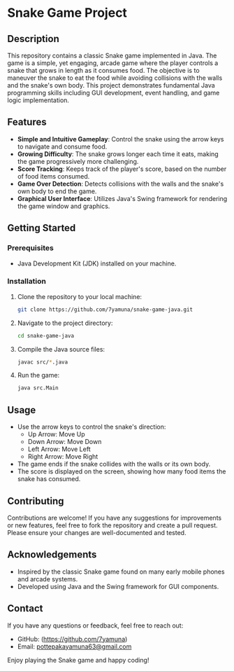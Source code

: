 
# Snake Game Project

## Description

This repository contains a classic Snake game implemented in Java. The game is a simple, yet engaging, arcade game where the player controls a snake that grows in length as it consumes food. The objective is to maneuver the snake to eat the food while avoiding collisions with the walls and the snake's own body. This project demonstrates fundamental Java programming skills including GUI development, event handling, and game logic implementation.

## Features

- **Simple and Intuitive Gameplay**: Control the snake using the arrow keys to navigate and consume food.
- **Growing Difficulty**: The snake grows longer each time it eats, making the game progressively more challenging.
- **Score Tracking**: Keeps track of the player's score, based on the number of food items consumed.
- **Game Over Detection**: Detects collisions with the walls and the snake's own body to end the game.
- **Graphical User Interface**: Utilizes Java's Swing framework for rendering the game window and graphics.

## Getting Started

### Prerequisites

- Java Development Kit (JDK) installed on your machine.

### Installation

1. Clone the repository to your local machine:
   ```sh
   git clone https://github.com/7yamuna/snake-game-java.git
   ```
2. Navigate to the project directory:
   ```sh
   cd snake-game-java
   ```
3. Compile the Java source files:
   ```sh
   javac src/*.java
   ```
4. Run the game:
   ```sh
   java src.Main
   ```

## Usage

- Use the arrow keys to control the snake's direction:
  - Up Arrow: Move Up
  - Down Arrow: Move Down
  - Left Arrow: Move Left
  - Right Arrow: Move Right
- The game ends if the snake collides with the walls or its own body.
- The score is displayed on the screen, showing how many food items the snake has consumed.

## Contributing

Contributions are welcome! If you have any suggestions for improvements or new features, feel free to fork the repository and create a pull request. Please ensure your changes are well-documented and tested.



## Acknowledgements

- Inspired by the classic Snake game found on many early mobile phones and arcade systems.
- Developed using Java and the Swing framework for GUI components.

## Contact

If you have any questions or feedback, feel free to reach out:

- GitHub: (https://github.com/7yamuna)
- Email: pottepakayamuna63@gmail.com

Enjoy playing the Snake game and happy coding!
